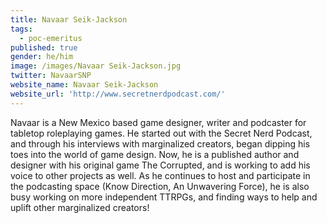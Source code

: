 ```yaml
---
title: Navaar Seik-Jackson
tags:
  - poc-emeritus
published: true
gender: he/him
image: /images/Navaar Seik-Jackson.jpg
twitter: NavaarSNP
website_name: Navaar Seik-Jackson
website_url: 'http://www.secretnerdpodcast.com/'
---
```


Navaar is a New Mexico based game designer, writer and podcaster for tabletop roleplaying games. He started out with the Secret Nerd Podcast, and through his interviews with marginalized creators, began dipping his toes into the world of game design. Now, he is a published author and designer with his original game The Corrupted, and is working to add his voice to other projects as well. As he continues to host and participate in the podcasting space (Know Direction, An Unwavering Force), he is also busy working on more independent TTRPGs, and finding ways to help and uplift other marginalized creators!
